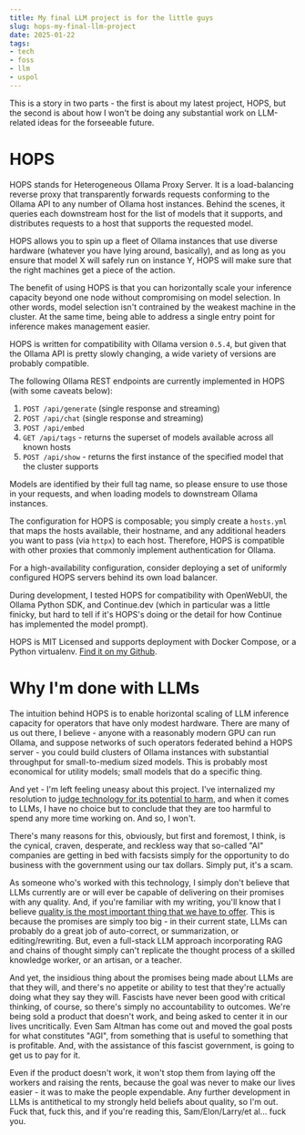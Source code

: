 ```yaml
---
title: My final LLM project is for the little guys
slug: hops-my-final-llm-project
date: 2025-01-22
tags:
- tech
- foss
- llm
- uspol
---
```

This is a story in two parts - the first is about my latest project, HOPS, but the second is about how I won't be doing any substantial work on LLM-related ideas for the forseeable future.

# HOPS
HOPS stands for Heterogeneous Ollama Proxy Server. It is a load-balancing reverse proxy that transparently forwards requests conforming to the Ollama API to any number of Ollama host instances. Behind the scenes, it queries each downstream host for the list of models that it supports, and distributes requests to a host that supports the requested model.

HOPS allows you to spin up a fleet of Ollama instances that use diverse hardware (whatever you have lying around, basically), and as long as you ensure that model X will safely run on instance Y, HOPS will make sure that the right machines get a piece of the action. 

The benefit of using HOPS is that you can horizontally scale your inference capacity beyond one node without compromising on model selection. In other words, model selection isn't contrained by the weakest machine in the cluster. At the same time, being able to address a single entry point for inference makes management easier.

HOPS is written for compatibility with Ollama version `0.5.4`, but given that the Ollama API is pretty slowly changing, a wide variety of versions are probably compatible.

The following Ollama REST endpoints are currently implemented in HOPS (with some caveats below):

1. `POST /api/generate` (single response and streaming)
2. `POST /api/chat` (single response and streaming)
3. `POST /api/embed`
4. `GET /api/tags` - returns the superset of models available across all known hosts
5. `POST /api/show` - returns the first instance of the specified model that the cluster supports

Models are identified by their full tag name, so please ensure to use those in your requests, and when loading models to downstream Ollama instances.

The configuration for HOPS is composable; you simply create a `hosts.yml` that maps the hosts available, their hostname, and any additional headers you want to pass (via `httpx`) to each host. Therefore, HOPS is compatible with other proxies that commonly implement authentication for Ollama.

For a high-availability configuration, consider deploying a set of uniformly configured HOPS servers behind its own load balancer.

During development, I tested HOPS for compatibility with OpenWebUI, the Ollama Python SDK, and Continue.dev (which in particular was a little finicky, but hard to tell if it's HOPS's doing or the detail for how Continue has implemented the model prompt).

HOPS is MIT Licensed and supports deployment with Docker Compose, or a Python virtualenv. [Find it on my Github](https://github.com/leozqin/hops).

# Why I'm done with LLMs
The intuition behind HOPS is to enable horizontal scaling of LLM inference capacity for operators that have only modest hardware. There are many of us out there, I believe - anyone with a reasonably modern GPU can run Ollama, and suppose networks of such operators federated behind a HOPS server - you could build clusters of Ollama instances with substantial throughput for small-to-medium sized models. This is probably most economical for utility models; small models that do a specific thing.

And yet - I'm left feeling uneasy about this project. I've internalized my resolution to [judge technology for its potential to harm](/posts/resolutions-for-a-freer-2025), and when it comes to LLMs, I have no choice but to conclude that they are too harmful to spend any more time working on. And so, I won't.

There's many reasons for this, obviously, but first and foremost, I think, is the cynical, craven, desperate, and reckless way that so-called "AI" companies are getting in bed with facsists simply for the opportunity to do business with the government using our tax dollars. Simply put, it's a scam.

As someone who's worked with this technology, I simply don't believe that LLMs currently are or will ever be capable of delivering on their promises with any quality. And, if you're familiar with my writing, you'll know that I believe [quality is the most important thing that we have to offer](/posts/quality_is_safety). This is because the promises are simply too big - in their current state, LLMs can probably do a great job of auto-correct, or summarization, or editing/rewriting. But, even a full-stack LLM approach incorporating RAG and chains of thought simply can't replicate the thought process of a skilled knowledge worker, or an artisan, or a teacher.

And yet, the insidious thing about the promises being made about LLMs are that they will, and there's no appetite or ability to test that they're actually doing what they say they will. Fascists have never been good with critical thinking, of course, so there's simply no accountability to outcomes. We're being sold a product that doesn't work, and being asked to center it in our lives uncritically. Even Sam Altman has come out and moved the goal posts for what constitutes "AGI", from something that is useful to something that is profitable. And, with the assistance of this fascist government, is going to get us to pay for it.

Even if the product doesn't work, it won't stop them from laying off the workers and raising the rents, because the goal was never to make our lives easier - it was to make the people expendable. Any further development in LLMs is antithetical to my strongly held beliefs about quality, so I'm out. Fuck that, fuck this, and if you're reading this, Sam/Elon/Larry/et al... fuck you.
